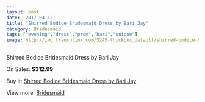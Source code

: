 ```yaml
---
layout: post
date: '2017-04-12'
title: "Shirred Bodice Bridesmaid Dress by Bari Jay"
category: Bridesmaid
tags: ["evening","dress","prom","bari","unique"]
image: http://img.transblink.com/5245-thickbox_default/shirred-bodice-bridesmaid-dress-by-bari-jay.jpg
---
```

Shirred Bodice Bridesmaid Dress by Bari Jay

On Sales: **$312.99**
<a href="https://www.transblink.com/en/bridesmaid/1661-shirred-bodice-bridesmaid-dress-by-bari-jay.html"><amp-img layout="responsive" width="600" height="600" src="//img.transblink.com/5245-thickbox_default/shirred-bodice-bridesmaid-dress-by-bari-jay.jpg" alt="Shirred Bodice Bridesmaid Dress by Bari Jay 0" /></a>
<a href="https://www.transblink.com/en/bridesmaid/1661-shirred-bodice-bridesmaid-dress-by-bari-jay.html"><amp-img layout="responsive" width="600" height="600" src="//img.transblink.com/5246-thickbox_default/shirred-bodice-bridesmaid-dress-by-bari-jay.jpg" alt="Shirred Bodice Bridesmaid Dress by Bari Jay 1" /></a>

Buy it: [Shirred Bodice Bridesmaid Dress by Bari Jay](https://www.transblink.com/en/bridesmaid/1661-shirred-bodice-bridesmaid-dress-by-bari-jay.html "Shirred Bodice Bridesmaid Dress by Bari Jay")

View more: [Bridesmaid](https://www.transblink.com/en/4-bridesmaid "Bridesmaid")